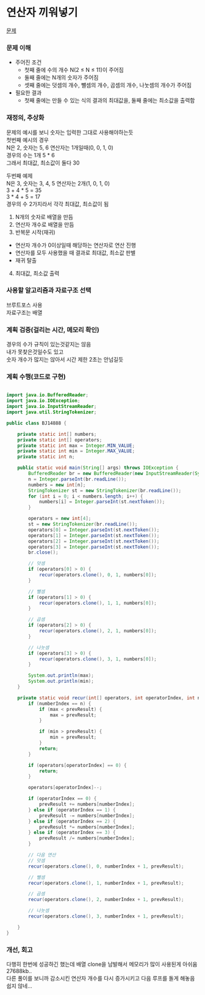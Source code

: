 # 연산자 끼워넣기
[문제](https://www.acmicpc.net/problem/14888)

### 문제 이해
- 주어진 조건  
  - 첫째 줄에 수의 개수 N(2 ≤ N ≤ 11)이 주어짐  
  - 둘째 줄에는 N개의 숫자가 주어짐  
  - 셋째 줄에는 덧셈의 개수, 뺄셈의 개수, 곱셈의 개수, 나눗셈의 개수가 주어짐  
- 필요한 결과  
  - 첫째 줄에는 만들 수 있는 식의 결과의 최대값을, 둘째 줄에는 최소값을 출력함  

### 재정의, 추상화
문제의 예시를 보니 숫자는 입력한 그대로 사용해야하는듯  
첫번째 예시의 경우  
N은 2, 숫자는 5, 6 연산자는 1개일때(0, 0, 1, 0)  
경우의 수는 1개 5 * 6  
그래서 최대값, 최소값이 둘다 30  

두번째 예제  
N은 3, 숫자는 3, 4, 5 연산자는 2개(1, 0, 1, 0)  
3 + 4 * 5 = 35  
3 * 4 + 5 = 17  
경우의 수 2가지라서 각각 최대값, 최소값이 됨  

1. N개의 숫자로 배열을 만듬  
2. 연산자 개수로 배열을 만듬
3. 반복문 시작(재귀)  
  - 연산자 개수가 0이상일때 해당하는 연산자로 연산 진행
  - 연산자를 모두 사용했을 때 결과로 최대값, 최소값 판별  
  - 재귀 탈출  
4. 최대값, 최소값 출력  

### 사용할 알고리즘과 자료구조 선택
브루트포스 사용  
자료구조는 배열  

### 계획 검증(걸리는 시간, 메모리 확인)
경우의 수가 규칙이 있는것같지는 않음  
내가 못찾은것일수도 있고  
숫자 개수가 많지는 않아서 시간 제한 2초는 안넘길듯  

### 계획 수행(코드로 구현)
```java

import java.io.BufferedReader;
import java.io.IOException;
import java.io.InputStreamReader;
import java.util.StringTokenizer;

public class BJ14888 {

    private static int[] numbers;
    private static int[] operators;
    private static int max = Integer.MIN_VALUE;
    private static int min = Integer.MAX_VALUE;
    private static int n;

    public static void main(String[] args) throws IOException {
        BufferedReader br = new BufferedReader(new InputStreamReader(System.in));
        n = Integer.parseInt(br.readLine());
        numbers = new int[n];
        StringTokenizer st = new StringTokenizer(br.readLine());
        for (int i = 0; i < numbers.length; i++) {
            numbers[i] = Integer.parseInt(st.nextToken());
        }

        operators = new int[4];
        st = new StringTokenizer(br.readLine());
        operators[0] = Integer.parseInt(st.nextToken());
        operators[1] = Integer.parseInt(st.nextToken());
        operators[2] = Integer.parseInt(st.nextToken());
        operators[3] = Integer.parseInt(st.nextToken());
        br.close();

        // 덧셈
        if (operators[0] > 0) {
            recur(operators.clone(), 0, 1, numbers[0]);
        }

        // 뺄셈
        if (operators[1] > 0) {
            recur(operators.clone(), 1, 1, numbers[0]);
        }

        // 곱셈
        if (operators[2] > 0) {
            recur(operators.clone(), 2, 1, numbers[0]);
        }

        // 나눗셈
        if (operators[3] > 0) {
            recur(operators.clone(), 3, 1, numbers[0]);
        }

        System.out.println(max);
        System.out.println(min);
    }

    private static void recur(int[] operators, int operatorIndex, int numberIndex, int prevResult) {
        if (numberIndex == n) {
            if (max < prevResult) {
                max = prevResult;
            }

            if (min > prevResult) {
                min = prevResult;
            }
            return;
        }

        if (operators[operatorIndex] == 0) {
            return;
        }

        operators[operatorIndex]--;

        if (operatorIndex == 0) {
            prevResult += numbers[numberIndex];
        } else if (operatorIndex == 1) {
            prevResult -= numbers[numberIndex];
        } else if (operatorIndex == 2) {
            prevResult *= numbers[numberIndex];
        } else if (operatorIndex == 3) {
            prevResult /= numbers[numberIndex];
        }

        // 다음 연산
        // 덧셈
        recur(operators.clone(), 0, numberIndex + 1, prevResult);

        // 뺄셈
        recur(operators.clone(), 1, numberIndex + 1, prevResult);

        // 곱셈
        recur(operators.clone(), 2, numberIndex + 1, prevResult);

        // 나눗셈
        recur(operators.clone(), 3, numberIndex + 1, prevResult);

    }
}

```
### 개선, 회고
다행히 한번에 성공하긴 했는데 배열 clone을 남발해서 메모리가 많이 사용된게 아쉬움  
27688kb..  
다른 풀이를 보니까 감소시킨 연산자 개수를 다시 증가시키고 다음 루프를 돌게 해놓음  
쉽지 않네...